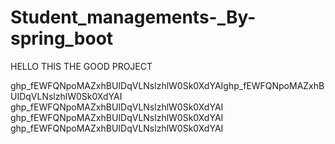 # Student_managements-_By-spring_boot


HELLO THIS THE GOOD PROJECT

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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
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
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
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

